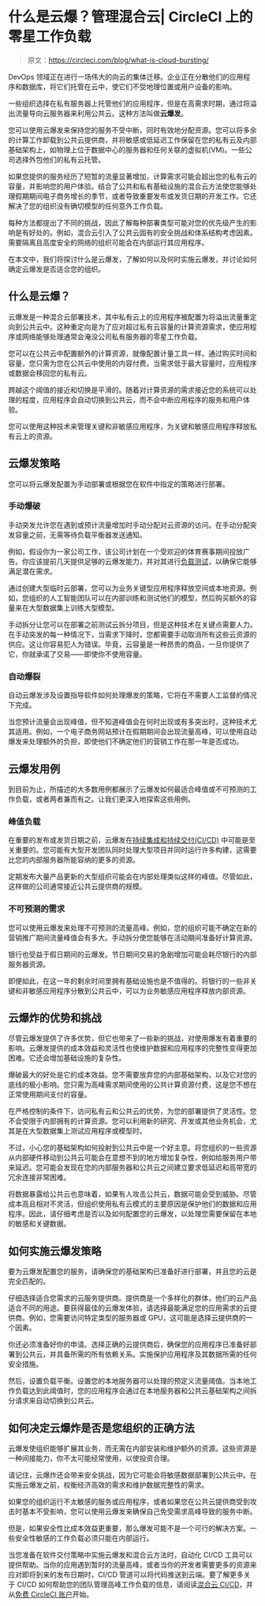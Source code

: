 # 什么是云爆？管理混合云| CircleCI 上的零星工作负载

> 原文：<https://circleci.com/blog/what-is-cloud-bursting/>

DevOps 领域正在进行一场伟大的向云的集体迁移。企业正在分散他们的应用程序和数据库，将它们托管在云中，使它们不受地理位置或用户设备的影响。

一些组织选择在私有服务器上托管他们的应用程序，但是在高需求时期，通过将溢出流量导向云服务器来利用公共云。这种方法叫做**云爆发**。

您可以使用云爆发来保持您的服务不受中断，同时有效地分配资源。您可以将多余的计算工作卸载到公共云提供商，并将敏感或低延迟工作保留在您的私有云及内部基础架构上，如物理上位于数据中心的服务器和任何关联的虚拟机(VM)。一些公司选择外包他们的私有云托管。

如果您提供的服务经历了短暂的流量显著增加，计算需求可能会超出您的私有云的容量，并影响您的用户体验。结合了公共和私有基础设施的混合云方法使您能够处理假期期间电子商务增长的季节，或者导致重要发布或发货日期的开发工作。它还解决了您的组织没有确切模型的任何意外工作负载。

每种方法都提出了不同的挑战，因此了解每种部署类型可能对您的优先级产生的影响是有好处的。例如，混合云引入了公共云固有的安全挑战和体系结构考虑因素。需要隔离且高度安全的网络的组织可能会在内部运行其应用程序。

在本文中，我们将探讨什么是云爆发，了解如何以及何时实施云爆发，并讨论如何确定云爆发是否适合您的组织。

## 什么是云爆？

云爆发是一种混合云部署技术，其中私有云上的应用程序被配置为将溢出流量重定向到公共云中。这种重定向是为了应对超过私有云容量的计算资源需求，使应用程序或网络能够处理通常会淹没公司私有服务器的零星工作负载。

您可以在公共云中配置额外的计算资源，就像配置计量工具一样。通过购买时间和容量，您只需为您在公共云中使用的内容付费。当需求低于最大容量时，应用程序或数据会移回您的私有云。

跨越这个阈值的接近和切换是平滑的。随着对计算资源的需求接近您的系统可以处理的程度，应用程序会自动切换到公共云，而不会中断应用程序的服务和用户体验。

您可以使用这种技术来管理关键和非敏感应用程序，为关键和敏感应用程序释放私有云上的资源。

## 云爆发策略

您可以将云爆发配置为手动部署或根据您在软件中指定的策略进行部署。

### 手动爆破

手动突发允许您在遇到或预计流量增加时手动分配对云资源的访问。在手动分配突发容量之前，无需等待负载平衡器发送通知。

例如，假设你为一家公司工作，该公司计划在一个受欢迎的体育赛事期间投放广告。你应该提前几天提供足够的云爆发能力，并对其进行[负载测试](https://circleci.com/blog/api-load-tests/)，以确保它能够满足潜在需求。

通过创建大型临时云部署，您可以为业务关键型应用程序释放空间或本地资源。例如，您组织的人工智能团队可以在内部训练和测试他们的模型，然后购买额外的容量来在大型数据集上训练大型模型。

手动拆分让您可以在部署之前测试云拆分项目，但是这种技术在关键点需要人力。在手动突发的每一种情况下，当需求下降时，您都需要手动取消所有这些云资源的供应。这让你容易犯人为错误。毕竟，云容量是一种昂贵的商品，一旦你提供了它，你就承诺了交易——即使你不使用容量。

### 自动爆裂

自动云爆发涉及设置指导软件如何处理爆发的策略，它将在不需要人工监督的情况下完成。

当您预计流量会出现峰值，但不知道峰值会在何时出现或有多突出时，这种技术尤其适用。例如，一个电子商务网站预计在假期期间会出现流量高峰，可以使用自动爆发来处理额外的负担，即使他们不确定他们的营销工作在那一年是否成功。

## 云爆发用例

到目前为止，所描述的大多数用例都展示了云爆发如何最适合峰值或不可预测的工作负载，或者两者兼而有之。让我们更深入地探索这些用例。

### 峰值负载

在重要的发布或发货日期之前，云爆发在[持续集成和持续交付(CI/CD)](https://circleci.com/continuous-integration/) 中可能是至关重要的。您可能有大型开发团队同时处理大型项目并同时运行许多构建，这需要比您的内部服务器所能容纳的更多的资源。

定期发布大量产品更新的大型组织可能会在内部处理类似这样的峰值。尽管如此，这样做的公司通常接近公共云提供商的规模。

### 不可预测的需求

您可以使用云爆发来处理不可预测的流量高峰。例如，您的组织可能不确定在新的营销推广期间流量峰值会有多大。手动拆分使您能够在活动期间准备好计算资源。

银行也受益于假日期间的云爆发。节日期间交易的急剧增加可能会耗尽银行的内部服务器资源。

即便如此，在这一年的剩余时间里拥有基础设施也是不值得的。将银行的一些非关键和非敏感应用程序分散到公共云中，可以为业务敏感应用程序释放内部资源。

## 云爆炸的优势和挑战

尽管云爆发提供了许多优势，但它也带来了一些新的挑战，对使用爆发有着重要的影响。云爆发提供的成本效益和灵活性也使维护数据和应用程序的完整性变得更加困难。它还会增加基础设施的复杂性。

爆破最大的好处是它的成本效益。您不需要放弃您的内部基础架构，以及它对您的底线的极小影响。您只需为高峰需求期间使用的公共计算资源付费，这是您不想在正常使用期间支付的容量。

在严格控制的条件下，访问私有云和公共云的优势，为您的部署提供了灵活性。您不会受限于内部拥有的计算资源。您可以利用新的研究、开发或其他业务机会，尤其是在大型数据集上测试应用程序或模型时。

不过，小心您的基础架构如何投射到公共云中是一个好主意。将您组织的一些资源从内部硬件移动到公共云可能会在意想不到的地方增加复杂性，例如给服务用户带来延迟。您可能会发现在您的内部服务器和公共云之间建立要求低延迟和高带宽的冗余连接非常困难。

将数据暴露给公共云也意味着，如果有人攻击公共云，数据可能会受到威胁。尽管成本高且相对不灵活，但组织使用私有云模式的主要原因是保护他们的数据和应用程序。因此，请仔细考虑是否以及如何配置您的云爆发，以处理您需要保留在本地的敏感和关键数据。

## 如何实施云爆发策略

要为云爆发配置您的服务，请确保您的基础架构已准备好进行部署，并且您的云是完全匹配的。

仔细选择适合您需求的云服务提供商。提供商是一个多样化的群体，他们的云产品适合不同的用途。要获得最佳的云爆发体验，请选择最能满足您的应用需求的云提供商。例如，您需要访问特定类型的服务器或 GPU，这可能是选择云提供商的一个因素。

你还必须准备好你的申请。选择正确的云提供商后，确保您的应用程序已准备好部署到公共云，并具备所需的所有依赖关系。实施保护应用程序及其数据所需的任何安全措施。

然后，设置负载平衡。设置您的本地服务器可以处理的预定义流量阈值。当本地工作负载达到此阈值时，您的应用程序会通过在本地服务器和公共云基础架构之间拆分请求来自动切换到公共云。

## 如何决定云爆炸是否是您组织的正确方法

云爆发使组织能够扩展其业务，而无需在内部安装和维护额外的资源。这些资源是一种间接能力，你不太可能经常使用，以使投资合理。

请记住，云爆炸还会带来安全挑战，因为它可能会将敏感数据部署到公共云中。在实施云爆发之前，权衡经济高效的需求和维护数据完整性的需求。

如果您的组织运行不太敏感的服务或应用程序，或者如果您在公共云提供商受到攻击时基本不受影响，您可以使用云爆发来确保自己免受需求高峰导致的服务中断。

但是，如果安全性比成本效益更重要，那么爆发可能不是一个可行的解决方案。一些安全性敏感的工作负载必须只能在内部运行。

当您准备在软件交付策略中实施云爆发和混合云方法时，自动化 CI/CD 工具可以提供帮助。当你的应用遇到暂时的流量高峰，或者当你的开发者需要更多的资源来应对即将到来的发布日期时，CI/CD 管道可以将代码推送到云端。要了解更多关于 CI/CD 如何帮助您的团队管理高峰工作负载的信息，请阅读[混合云 CI/CD](https://circleci.com/resources/hybrid-cloud/)，并从[免费 CircleCI 账户](https://circleci.com/signup/)开始。
